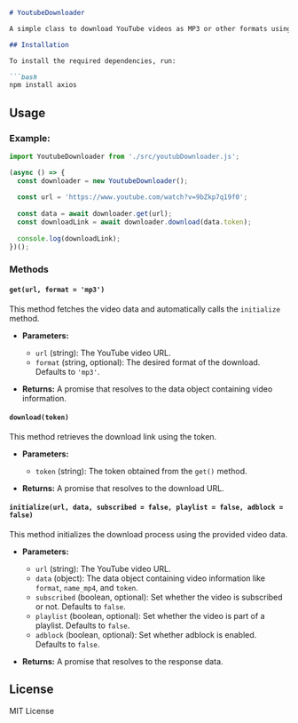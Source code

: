 ```markdown
# YoutubeDownloader

A simple class to download YouTube videos as MP3 or other formats using the `notube.net` service. It automatically handles the process of fetching the video data, initializing the download, and retrieving the download link.

## Installation

To install the required dependencies, run:

```bash
npm install axios
```

## Usage

### Example:

```javascript
import YoutubeDownloader from './src/youtubDownloader.js';

(async () => {
  const downloader = new YoutubeDownloader();
  
  const url = 'https://www.youtube.com/watch?v=9bZkp7q19f0';
  
  const data = await downloader.get(url);
  const downloadLink = await downloader.download(data.token);
  
  console.log(downloadLink);
})();
```

### Methods

#### `get(url, format = 'mp3')`

This method fetches the video data and automatically calls the `initialize` method.

- **Parameters:**
  - `url` (string): The YouTube video URL.
  - `format` (string, optional): The desired format of the download. Defaults to `'mp3'`.
  
- **Returns:** A promise that resolves to the data object containing video information.

#### `download(token)`

This method retrieves the download link using the token.

- **Parameters:**
  - `token` (string): The token obtained from the `get()` method.
  
- **Returns:** A promise that resolves to the download URL.

#### `initialize(url, data, subscribed = false, playlist = false, adblock = false)`

This method initializes the download process using the provided video data.

- **Parameters:**
  - `url` (string): The YouTube video URL.
  - `data` (object): The data object containing video information like `format`, `name_mp4`, and `token`.
  - `subscribed` (boolean, optional): Set whether the video is subscribed or not. Defaults to `false`.
  - `playlist` (boolean, optional): Set whether the video is part of a playlist. Defaults to `false`.
  - `adblock` (boolean, optional): Set whether adblock is enabled. Defaults to `false`.

- **Returns:** A promise that resolves to the response data.

## License

MIT License
```

